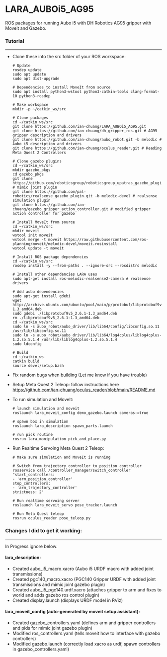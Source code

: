 # LARA_AUBOi5_AG95

ROS packages for running Aubo i5 with DH Robotics AG95 gripper with Moveit and Gazebo.

### Tutorial
---

* Clone these into the src folder of your ROS workspace:

  ```
  # Update
  rosdep update
  sudo apt update
  sudo apt dist-upgrade
  
  # Dependencies to install MoveIt from source
  sudo apt install python3-wstool python3-catkin-tools clang-format-10 python3-rosdep
  
  # Make workspace
  mkdir -p ~/catkin_ws/src
  
  # Clone packages
  cd ~/catkin_ws/src
  git clone https://github.com/ian-chuang/LARA_AUBOi5_AG95.git 
  git clone https://github.com/ian-chuang/dh_gripper_ros.git # AG95 gripper description and drivers
  git clone https://github.com/ian-chuang/aubo_robot.git -b melodic # Aubo i5 description and drivers
  git clone https://github.com/ian-chuang/oculus_reader.git # Reading Meta Quest 2 Controllers
  
  # Clone gazebo plugins
  cd ~/catkin_ws/src
  mkdir gazebo_pkgs
  cd gazebo_pkgs
  git clone https://github.com/roboticsgroup/roboticsgroup_upatras_gazebo_plugins.git # mimic joint plugin
  git clone https://github.com/pal-robotics/realsense_gazebo_plugin.git -b melodic-devel # realsense simulation plugin
  git clone https://github.com/ian-chuang/gazebo_gripper_action_controller.git # modified gripper action controller for gazebo
  
  # Install MoveIt from source
  cd ~/catkin_ws/src
  mkdir moveit
  wstool init moveit
  wstool merge -t moveit https://raw.githubusercontent.com/ros-planning/moveit/melodic-devel/moveit.rosinstall
  wstool update -t moveit
  
  # Install ROS package dependencies
  cd ~/catkin_ws/src
  rosdep install -y --from-paths . --ignore-src --rosdistro melodic
  
  # Install other dependencies LARA uses
  sudo apt-get install ros-melodic-realsense2-camera # realsense drivers
  
  # Add aubo dependencies 
  sudo apt-get install gdebi
  wget http://archive.ubuntu.com/ubuntu/pool/main/p/protobuf/libprotobuf9v5_2.6.1-1.3_amd64.deb 
  sudo gdebi ./libprotobuf9v5_2.6.1-1.3_amd64.deb
  rm ./libprotobuf9v5_2.6.1-1.3_amd64.deb
  cd ~/catkin_ws/src
  sudo ln -s aubo_robot/aubo_driver/lib/lib64/config/libconfig.so.11 /usr/lib/libconfig.so.11
  sudo ln -s aubo_robot/aubo_driver/lib/lib64/log4cplus/liblog4cplus-1.2.so.5.1.4 /usr/lib/liblog4cplus-1.2.so.5.1.4
  sudo ldconfig
  
  # Build
  cd ~/catkin_ws
  catkin build
  source devel/setup.bash
  ```
  
* Fix random bugs when building (Let me know if you have trouble)

* Setup Meta Quest 2 Teleop: follow instructions here https://github.com/ian-chuang/oculus_reader/blob/main/README.md

* To run simulation and MoveIt:

  ```
  # launch simulation and moveit 
  roslaunch lara_moveit_config demo_gazebo.launch cameras:=true
  
  # spawn box in simulation
  roslaunch lara_description spawn_parts.launch
  
  # run pick routine
  rosrun lara_manipulation pick_and_place.py
  ```
  
* Run Realtime Servoing Meta Quest 2 Teleop:
  
  ```
  # Make sure simulation and MoveIt is running
  
  # Switch from trajectory controller to position controller
  rosservice call /controller_manager/switch_controller "start_controllers:
  - 'arm_position_controller'
  stop_controllers:
  - 'arm_trajectory_controller'
  strictness: 2"
  
  # Run realtime servoing server
  roslaunch lara_moveit_servo pose_tracker.launch
  
  # Run Meta Quest teleop
  rosrun oculus_reader pose_teleop.py
  ```
  
### Changes I did to get it working:
---

In Progress ignore below:

#### lara_description:
* Created aubo_i5_macro.xacro (Aubo i5 URDF macro with added joint transmissions)
* Created pgc140_macro.xacro (PGC140 Gripper URDF with added joint transmissions and mimic joint gazebo plugin)
* Created aubo_i5_pgc140.urdf.xacro (attaches gripper to arm and fixes to world and adds gazebo ros control plugin)
* Created display.launch (displays URDF model in RViz)

#### lara_moveit_config (auto-generated by moveit setup assistant):
* Created gazebo_controllers.yaml (defines arm and gripper controllers and pids for mimic joint gazebo plugin)
* Modified ros_controllers.yaml (tells moveit how to interface with gazebo controllers)
* Modified gazebo.launch (correctly load xacro as urdf, spawn controllers in gazebo_controllers.yaml)
